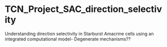 # TCN_Project_SAC_direction_selectivity
Understanding direction selectivity in  Starburst Amacrine cells using an integrated computational model- Degenerate mechanisms??
